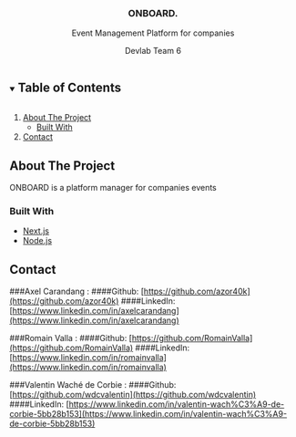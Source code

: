 <br />
<p align="center">
  <h3 align="center">ONBOARD.</h3>
  <p align="center">
   Event Management Platform for companies<br />
  </p>
  <p align="center">
   Devlab Team 6<br />
  </p>
</p>



<!-- TABLE OF CONTENTS -->
<details open="open">
  <summary><h2 style="display: inline-block">Table of Contents</h2></summary>
  <ol>
    <li>
      <a href="#about-the-project">About The Project</a>
      <ul>
        <li><a href="#built-with">Built With</a></li>
      </ul>
    </li>
    <li><a href="#contact">Contact</a></li>
  </ol>
</details>



<!-- ABOUT THE PROJECT -->
## About The Project
ONBOARD is a platform manager for companies events<br>

### Built With

* [Next.js](https://nextjs.org/)
* [Node.js](https://nodejs.org/)

<!-- CONTACT -->
## Contact

###Axel Carandang :
####Github: [https://github.com/azor40k](https://github.com/azor40k)
####LinkedIn: [https://www.linkedin.com/in/axelcarandang](https://www.linkedin.com/in/axelcarandang)

###Romain Valla :
####Github: [https://github.com/RomainValla](https://github.com/RomainValla)
####LinkedIn: [https://www.linkedin.com/in/romainvalla](https://www.linkedin.com/in/romainvalla)

###Valentin Waché de Corbie :
####Github: [https://github.com/wdcvalentin](https://github.com/wdcvalentin)
####LinkedIn: [https://www.linkedin.com/in/valentin-wach%C3%A9-de-corbie-5bb28b153](https://www.linkedin.com/in/valentin-wach%C3%A9-de-corbie-5bb28b153)
